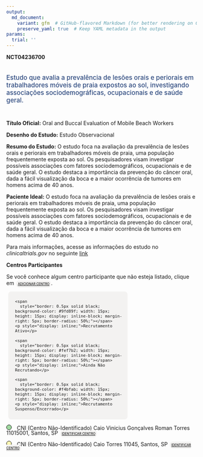 ```yaml
---
output: 
  md_document:
    variant: gfm  # GitHub-flavored Markdown (for better rendering on GitHub)
    preserve_yaml: true  # Keep YAML metadata in the output
params:
  trial: ''
---
```


**NCT04236700**

<div style="padding: 5px 5px 5px 0px; font-size: 1.20em; font-weight: 500; color: #2E4A7F; text-align: left; margin-bottom: 20px">

Estudo que avalia a prevalência de lesões orais e periorais em
trabalhadores móveis de praia expostos ao sol, investigando associações
sociodemográficas, ocupacionais e de saúde geral.

</div>

**Título Oficial:** Oral and Buccal Evaluation of Mobile Beach Workers

**Desenho do Estudo:** Estudo Observacional

**Resumo do Estudo:** O estudo foca na avaliação da prevalência de
lesões orais e periorais em trabalhadores móveis de praia, uma população
frequentemente exposta ao sol. Os pesquisadores visam investigar
possíveis associações com fatores sociodemográficos, ocupacionais e de
saúde geral. O estudo destaca a importância da prevenção do câncer oral,
dada a fácil visualização da boca e a maior ocorrência de tumores em
homens acima de 40 anos.

**Paciente Ideal:** O estudo foca na avaliação da prevalência de lesões
orais e periorais em trabalhadores móveis de praia, uma população
frequentemente exposta ao sol. Os pesquisadores visam investigar
possíveis associações com fatores sociodemográficos, ocupacionais e de
saúde geral. O estudo destaca a importância da prevenção do câncer oral,
dada a fácil visualização da boca e a maior ocorrência de tumores em
homens acima de 40 anos.

Para mais informações, acesse as informações do estudo no
*clinicaltrials.gov* no seguinte
[link](https://clinicaltrials.gov/ct2/show/NCT04236700)

**Centros Participantes**

Se você conhece algum centro participante que não esteja listado, clique
em
<span style="color: #2E4A7F; margin-left: 2px; padding: 4px; background-color: #f3f2f1; border-radius: 8px; font-weight: 500; font-size: 0.6em"><a
href="https://flazar.shinyapps.io/formsapp?study_nct_id=NCT04236700&amp;location_id=N%2FA&amp;location_full_name=N%2FA&amp;form_type=Adicionar%20Centro"
target="_blank">ADICIONAR CENTRO</a></span>.

<div style="margin-bottom: 8px; margin-left: 5px; padding: 8px; max-width: 300px; background-color: #f3f2f1; border-radius: 8px; font-size: 0.9em">

<div style="margin-left: 10px;">

    <span 
      style="border: 0.5px solid black; background-color: #9fd89f; width: 15px; height: 15px; display: inline-block; margin-right: 5px; border-radius: 50%;"></span>
    <p style="display: inline;">Recrutamento Ativo</p>

</div>

<div style="margin-left: 10px;">

    <span 
      style="border: 0.5px solid black; background-color: #fef7b2; width: 15px; height: 15px; display: inline-block; margin-right: 5px; border-radius: 50%;"></span>
    <p style="display: inline;">Ainda Não Recrutando</p>

</div>

<div style="margin-left: 10px;">

    <span 
      style="border: 0.5px solid black; background-color: #f4bfab; width: 15px; height: 15px; display: inline-block; margin-right: 5px; border-radius: 50%;"></span>
    <p style="display: inline;">Recrutamento Suspenso/Encerrado</p>

</div>

</div>

<span style="line-height: 0.95;"><span style="border: 0.5px solid black; display: inline-block; width: 12px; height: 12px; border-radius: 50%; margin-right: 10px; padding-bottom: 0px; background-color: #9fd89f;"></span>
CNI (Centro Não-Identificado) Caio Vinicius Gonçalves Roman Torres
11015001, Santos, SP
<span style="color: #2E4A7F; margin-left: 2px; padding: 4px; background-color: #f3f2f1; border-radius: 8px; font-weight: 500; font-size: 0.6em"><a
href="https://flazar.shinyapps.io/formsapp?study_nct_id=NCT04236700&amp;location_id=CAIOVINICIUSGONCALVESROMANTORRESSANTOSSP11015001BRAZIL&amp;location_full_name=%28Centro%20N%C3%A3o-Identificado%29%2C%20Caio%20Vinicius%20Gon%C3%A7alves%20Roman%20Torres%2011015001%2C%20Santos%2C%20SP&amp;form_type=Identificar%20Centro"
target="_blank">IDENTIFICAR CENTRO</a></span></span>

<span style="line-height: 0.95;"><span style="border: 0.5px solid black; display: inline-block; width: 12px; height: 12px; border-radius: 50%; margin-right: 10px; padding-bottom: 0px; background-color: #fef7b2;"></span>
CNI (Centro Não-Identificado) Caio Torres 11045, Santos, SP
<span style="color: #2E4A7F; margin-left: 2px; padding: 4px; background-color: #f3f2f1; border-radius: 8px; font-weight: 500; font-size: 0.6em"><a
href="https://flazar.shinyapps.io/formsapp?study_nct_id=NCT04236700&amp;location_id=CAIOTORRESSANTOSSP11045BRAZIL&amp;location_full_name=%28Centro%20N%C3%A3o-Identificado%29%2C%20Caio%20Torres%2011045%2C%20Santos%2C%20SP&amp;form_type=Identificar%20Centro"
target="_blank">IDENTIFICAR CENTRO</a></span></span>
